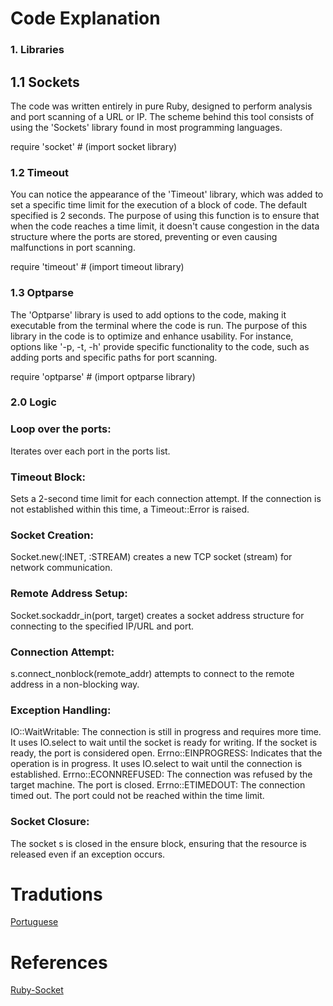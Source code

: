    # Code Explanation
   
   ### 1. Libraries
   
  ## 1.1 Sockets
  
The code was written entirely in pure Ruby, designed to perform analysis and port scanning of a URL or IP. The scheme behind this tool consists of using the 'Sockets' library found in most programming languages.

require 'socket'  # (import socket library)

   ### 1.2 Timeout
 You can notice the appearance of the 'Timeout' library, which was added to set a specific time limit for the execution of a block of code. The default specified is 2 seconds. The purpose of using this function is to ensure that when the code reaches a time limit, it doesn't cause congestion in the data structure where the ports are stored, preventing or even causing malfunctions in port scanning.

require 'timeout'  # (import timeout library)

   ### 1.3 Optparse
The 'Optparse' library is used to add options to the code, making it executable from the terminal where the code is run. The purpose of this library in the code is to optimize and enhance usability. For instance, options like '-p, -t, -h' provide specific functionality to the code, such as adding ports and specific paths for port scanning.

require 'optparse'  # (import optparse library)

   ### 2.0 Logic

   ### Loop over the ports:
Iterates over each port in the ports list.

   ### Timeout Block:
Sets a 2-second time limit for each connection attempt. If the connection is not established within this time, a Timeout::Error is raised.

   ### Socket Creation:
Socket.new(:INET, :STREAM) creates a new TCP socket (stream) for network communication.

  ### Remote Address Setup:
Socket.sockaddr_in(port, target) creates a socket address structure for connecting to the specified IP/URL and port.

### Connection Attempt:
s.connect_nonblock(remote_addr) attempts to connect to the remote address in a non-blocking way.

### Exception Handling:
IO::WaitWritable: The connection is still in progress and requires more time. It uses IO.select to wait until the socket is ready for writing. If the socket is ready, the port is considered open.
Errno::EINPROGRESS: Indicates that the operation is in progress. It uses IO.select to wait until the connection is established.
Errno::ECONNREFUSED: The connection was refused by the target machine. The port is closed.
Errno::ETIMEDOUT: The connection timed out. The port could not be reached within the time limit.
 
### Socket Closure:
The socket s is closed in the ensure block, ensuring that the resource is released even if an exception occurs.

# Tradutions

[Portuguese](https://github.com/icrossu/Ruby-Port_scanner/blob/main/tradutions/README(portuguese).md)

# References

[Ruby-Socket](https://ruby-doc.org/stdlib-3.1.0/libdoc/socket/rdoc/Socket.html
)
